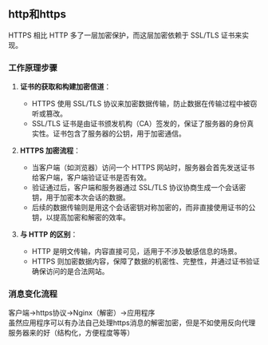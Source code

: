 ## http和https
HTTPS 相比 HTTP 多了一层加密保护，而这层加密依赖于 SSL/TLS 证书来实现。

### 工作原理步骤
1. **证书的获取和构建加密信道**：
   - HTTPS 使用 SSL/TLS 协议来加密数据传输，防止数据在传输过程中被窃听或篡改。
   - SSL/TLS 证书是由证书颁发机构（CA）签发的，保证了服务器的身份真实性。证书包含了服务器的公钥，用于加密通信。

2. **HTTPS 加密流程**：
   - 当客户端（如浏览器）访问一个 HTTPS 网站时，服务器会首先发送证书给客户端，客户端验证证书是否有效。
   - 验证通过后，客户端和服务器通过 SSL/TLS 协议协商生成一个会话密钥，用于加密本次会话的数据。
   - 后续的数据传输则是用这个会话密钥对称加密的，而非直接使用证书的公钥，以提高加密和解密的效率。

3. **与 HTTP 的区别**：
   - HTTP 是明文传输，内容直接可见，适用于不涉及敏感信息的场景。
   - HTTPS 则加密数据内容，保障了数据的机密性、完整性，并通过证书验证确保访问的是合法网站。


### 消息变化流程
客户端->https协议->Nginx（解密）->应用程序  
虽然应用程序可以有办法自己处理https消息的解密加密，但是不如使用反向代理服务器来的好（结构化，方便程度等等）